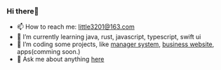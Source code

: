 
<!--
**little3201/little3201** is a ✨ _special_ ✨ repository because its `README.md` (this file) appears on your GitHub profile.

Here are some ideas to get you started:

- 🔭 I’m currently working on ichiane
- 🌱 I’m currently learning java、rust、vue3、react、swift ui
- 👯 I’m looking to collaborate on ...
- 🤔 I’m looking for help with ...
- 💬 Ask me about anything
- 📫 How to reach me: little3201@163.com
- 😄 Pronouns: he
- ⚡ Fun fact: ...
-->
### Hi there👋

- 📫 How to reach me: little3201@163.com
- 🌱 I’m currently learning java, rust, javascript, typescript, swift ui
- 👯 I’m coding some projects, like [manager system](https://github.com/little3201/leafage-ms), [business website](https://github.com/little3201/leafage-pw), apps(comming soon.)
- 💬 Ask me about anything [here](https://github.com/little3201/leafage-pw/issues)
